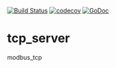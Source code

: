 [![Build Status](https://travis-ci.com/Rigry/tcp_server.svg?branch=master)](https://travis-ci.com/github/Rigry/tcp_server)
[![codecov](https://codecov.io/gh/Rigry/tcp_server/branch/master/graph/badge.svg?token=KZ7P8PP720)](https://codecov.io/gh/Rigry/tcp_server)
[![GoDoc](https://godoc.org/github.com/Rigry/tcp_server/server?status.svg)](https://godoc.org/github.com/Rigry/tcp_server/server)

# tcp_server
modbus_tcp
